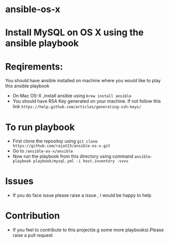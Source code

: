 # ansible-os-x

Install MySQL on OS X using the ansible playbook
============
Reqirements:
========================================================
You should have ansible installed on machine where you would like to play this ansible playbook

- On Mac OS-X ,install ansible using ```` brew install ansible ````
- You should have RSA Key generated on your machine. If not follow this link ````https://help.github.com/articles/generating-ssh-keys/````

To run playbook
===============

- First clone the repositoy using ```` git clone https://github.com/rajat23/ansible-os-x.git ````
- Go to ````/ansible-os-x/ansible````
- Now run the playbook from this directory using command ````ansible-playbook playbook/mysql.yml -i host.inventory -vvvv````

Issues
======
- If you do face issue please raise a issue , I would be happy to help

Contribution
============
- If you feel to contribute to this project(e.g some more playbooks).Please raise a pull request



